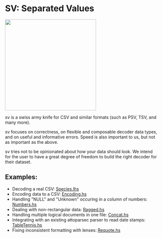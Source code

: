 # SV: Separated Values

<img src="http://i.imgur.com/0h9dFhl.png" width="300px"/>

sv is a swiss army knife for CSV and similar formats (such as PSV, TSV,
and many more).

sv focuses on correctness, on flexible and composable decoder data types,
and on useful and informative errors.
Speed is also important to us, but not as important as the above.

sv tries not to be opinionated about how your data should look. We intend for
the user to have a great degree of freedom to build the right decoder for
their dataset.

## Examples:

* Decoding a real CSV: [Species.lhs](https://github.com/qfpl/sv/blob/master/examples/src/Data/Sv/Example/Species.lhs)
* Encoding data to a CSV: [Encoding.hs](https://github.com/qfpl/sv/blob/master/examples/src/Data/Sv/Example/Encoding.hs)
* Handling "NULL" and "Unknown" occuring in a column of numbers: [Numbers.hs](https://github.com/qfpl/sv/blob/master/examples/src/Data/Sv/Example/Numbers.hs)
* Dealing with non-rectangular data: [Ragged.hs](https://github.com/qfpl/sv/blob/master/examples/src/Data/Sv/Example/Ragged.hs)
* Handling multiple logical documents in one file: [Concat.hs](https://github.com/qfpl/sv/blob/master/examples/src/Data/Sv/Example/Concat.hs)
* Integrating with an existing attoparsec parser to read date stamps: [TableTennis.hs](https://github.com/qfpl/sv/blob/master/examples/src/Data/Sv/Example/TableTennis.hs)
* Fixing inconsistent formatting with lenses: [Requote.hs](https://github.com/qfpl/sv/blob/master/examples/src/Data/Sv/Example/Requote.hs)
